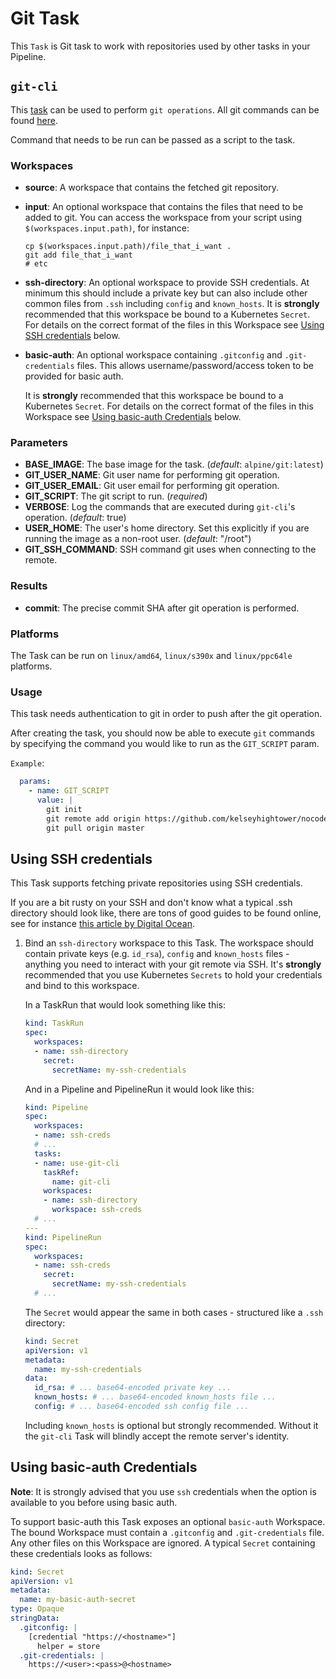 # Git Task

This `Task` is Git task to work with repositories used by other tasks
in your Pipeline.

## `git-cli`

This [task](../0.3/git-cli.yaml) can be used to perform `git operations`.
All git commands can be found [here](https://git-scm.com/docs).

Command that needs to be run can be passed as a script to the task.

### Workspaces

* **source**: A workspace that contains the fetched git repository.
* **input**: An optional workspace that contains the files that need to be added to git. You can
    access the workspace from your script using `$(workspaces.input.path)`, for instance:

      cp $(workspaces.input.path)/file_that_i_want .
      git add file_that_i_want
      # etc

* **ssh-directory**: An optional workspace to provide SSH credentials. At
  minimum this should include a private key but can also include other common
  files from `.ssh` including `config` and `known_hosts`. It is **strongly**
  recommended that this workspace be bound to a Kubernetes `Secret`.
  For details on the correct format of the files in this Workspace
  see [Using SSH credentials](#using-ssh-credentials) below.

* **basic-auth**: An optional workspace containing `.gitconfig` and
  `.git-credentials` files. This allows username/password/access token to be
  provided for basic auth.

  It is **strongly** recommended that this workspace be bound to a Kubernetes
  `Secret`. For details on the correct format of the files in this Workspace
  see [Using basic-auth Credentials](#using-basic-auth-credentials) below.

### Parameters

* **BASE_IMAGE**: The base image for the task.
(_default_: `alpine/git:latest`)
* **GIT_USER_NAME**: Git user name for performing git operation.
* **GIT_USER_EMAIL**:  Git user email for performing git operation.
* **GIT_SCRIPT**: The git script to run. (_required_)
* **VERBOSE**: Log the commands that are executed during `git-cli`'s operation. (_default_: true)
* **USER_HOME**: The user's home directory. Set this explicitly if you are running the image as a non-root user. (_default_: "/root")
* **GIT_SSH_COMMAND**: SSH command git uses when connecting to the remote.

### Results

* **commit**: The precise commit SHA after git operation is performed.

### Platforms

The Task can be run on `linux/amd64`, `linux/s390x` and `linux/ppc64le` platforms.

### Usage

This task needs authentication to git in order to push after the git operation.

After creating the task, you should now be able to execute `git` commands by
specifying the command you would like to run as the `GIT_SCRIPT` param.

`Example`:

```yaml
  params:
    - name: GIT_SCRIPT
      value: |
        git init
        git remote add origin https://github.com/kelseyhightower/nocode
        git pull origin master
```

## Using SSH credentials

This Task supports fetching private repositories using SSH credentials.

If you are a bit rusty on your SSH and don't know what a typical .ssh directory should look like,
there are tons of good guides to be found online, see for instance [this article by Digital Ocean](https://www.digitalocean.com/community/tutorials/ssh-essentials-working-with-ssh-servers-clients-and-keys).

1. Bind an `ssh-directory` workspace to this Task.
The workspace should contain private keys (e.g. `id_rsa`), `config`
and `known_hosts` files - anything you need to interact with your git remote
via SSH. It's **strongly** recommended that you use Kubernetes `Secrets` to
hold your credentials and bind to this workspace.

    In a TaskRun that would look something like this:

    ```yaml
    kind: TaskRun
    spec:
      workspaces:
      - name: ssh-directory
        secret:
          secretName: my-ssh-credentials
    ```

    And in a Pipeline and PipelineRun it would look like this:

    ```yaml
    kind: Pipeline
    spec:
      workspaces:
      - name: ssh-creds
      # ...
      tasks:
      - name: use-git-cli
        taskRef:
          name: git-cli
        workspaces:
        - name: ssh-directory
          workspace: ssh-creds
      # ...
    ---
    kind: PipelineRun
    spec:
      workspaces:
      - name: ssh-creds
        secret:
          secretName: my-ssh-credentials
      # ...
    ```

    The `Secret` would appear the same in both cases - structured like a `.ssh`
    directory:

    ```yaml
    kind: Secret
    apiVersion: v1
    metadata:
      name: my-ssh-credentials
    data:
      id_rsa: # ... base64-encoded private key ...
      known_hosts: # ... base64-encoded known_hosts file ...
      config: # ... base64-encoded ssh config file ...
    ```

    Including `known_hosts` is optional but strongly recommended. Without it
    the `git-cli` Task will blindly accept the remote server's identity.

## Using basic-auth Credentials

**Note**: It is strongly advised that you use `ssh` credentials when the
option is available to you before using basic auth.

To support basic-auth this Task exposes an optional `basic-auth` Workspace.
The bound Workspace must contain a `.gitconfig` and `.git-credentials` file.
Any other files on this Workspace are ignored. A typical `Secret` containing
these credentials looks as follows:

```yaml
kind: Secret
apiVersion: v1
metadata:
  name: my-basic-auth-secret
type: Opaque
stringData:
  .gitconfig: |
    [credential "https://<hostname>"]
      helper = store
  .git-credentials: |
    https://<user>:<pass>@<hostname>
```
